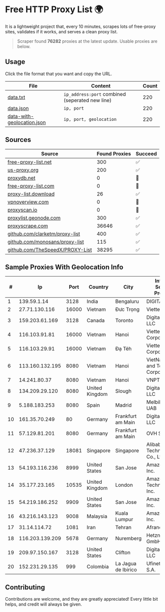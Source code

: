 
# Free HTTP Proxy List 🌍

It is a lightweight project that, every 10 minutes, scrapes lots of free-proxy sites, validates if it works, and serves a clean proxy list.


> Scraper found **76282** proxies at the latest update. Usable proxies are below.

## Usage

Click the file format that you want and copy the URL.


|File|Content|Count|
|----|-------|-----|
|[data.txt](https://raw.githubusercontent.com/themiralay/Proxy-List-World/master/data.txt)|`ip_address:port` combined (seperated new line)|220|
|[data.json](https://raw.githubusercontent.com/themiralay/Proxy-List-World/master/data.json)|`ip, port`|220|
|[data-with-geolocation.json](https://raw.githubusercontent.com/themiralay/Proxy-List-World/master/data-with-geolocation.json)|`ip, port, geolocation`|220|

## Sources

|Source|Found Proxies|Succeed|
|------|-------------|-------|
|[free-proxy-list.net](https://free-proxy-list.net)|300|✅|
|[us-proxy.org](https://www.us-proxy.org)|200|✅|
|[proxydb.net](http://proxydb.net)|0|🚫|
|[free-proxy-list.com](https://free-proxy-list.com/?page=&port=&type%5B%5D=http&type%5B%5D=https&up_time=0&search=Search)|0|🚫|
|[proxy-list.download](https://www.proxy-list.download/HTTP)|26|✅|
|[vpnoverview.com](https://vpnoverview.com/privacy/anonymous-browsing/free-proxy-servers)|0|🚫|
|[proxyscan.io](https://www.proxyscan.io)|0|🚫|
|[proxylist.geonode.com](https://proxylist.geonode.com/api/proxy-list?limit=300&page=1&sort_by=lastChecked&sort_type=desc&protocols=http,https)|300|✅|
|[proxyscrape.com](https://api.proxyscrape.com/v2/?request=displayproxies&protocol=http&timeout=10000&country=all&ssl=all&anonymity=all)|36646|✅|
|[github.com/clarketm/proxy-list](https://raw.githubusercontent.com/clarketm/proxy-list/master/proxy-list-raw.txt)|400|✅|
|[github.com/monosans/proxy-list](https://raw.githubusercontent.com/monosans/proxy-list/main/proxies/http.txt)|115|✅|
|[github.com/TheSpeedX/PROXY-List](https://raw.githubusercontent.com/TheSpeedX/PROXY-List/master/http.txt)|38295|✅|


## Sample Proxies With Geolocation Info

|#|Ip|Port|Country|City|Internet Service Provider|
|-|--|----|-------|----|-------------------------|
|1|139.59.1.14|3128|India|Bengaluru|DIGITALOCEAN|
|2|27.71.130.116|16000|Vietnam|Đưc Trọng|Viettel Group|
|3|159.203.61.169|3128|Canada|Toronto|DigitalOcean, LLC|
|4|116.103.91.81|16000|Vietnam|Hanoi|Viettel Corporation|
|5|116.103.29.91|16000|Vietnam|Đạ Tẻh|Viettel Corporation|
|6|113.160.132.195|8080|Vietnam|Hanoi|VietNam Post and Telecom Corporation|
|7|14.241.80.37|8080|Vietnam|Hanoi|VNPT|
|8|134.209.29.120|8080|United Kingdom|Slough|DigitalOcean, LLC|
|9|5.188.183.253|8080|Spain|Madrid|Melbikomas UAB|
|10|161.35.70.249|80|Germany|Frankfurt am Main|DigitalOcean, LLC|
|11|57.129.81.201|8080|Germany|Frankfurt am Main|OVH SAS|
|12|47.236.37.129|18081|Singapore|Singapore|Alibaba (US) Technology Co., Ltd.|
|13|54.193.116.236|8999|United States|San Jose|Amazon.com, Inc.|
|14|35.177.23.165|10535|United Kingdom|London|Amazon Technologies Inc.|
|15|54.219.186.252|9909|United States|San Jose|Amazon.com, Inc.|
|16|43.216.143.123|9008|Malaysia|Kuala Lumpur|Amazon.com, Inc.|
|17|31.14.114.72|1081|Iran|Tehran|Afranet Co|
|18|116.203.139.209|5678|Germany|Nuremberg|Hetzner Online GmbH|
|19|209.97.150.167|3128|United States|Clifton|DigitalOcean, LLC|
|20|152.231.29.135|999|Colombia|La Jagua de Ibirico|Ufinet Panama S.A.|



## Contributing

Contributions are welcome, and they are greatly appreciated! Every
little bit helps, and credit will always be given.

